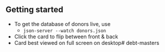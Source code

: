 ## Getting started
- To get the database of donors live, use
    * `json-server --watch donors.json`
- Click the card to flip between front & back
- Card best viewed on full screen on desktop# debt-masters
